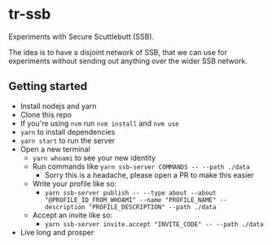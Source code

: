 # tr-ssb

Experiments with Secure Scuttlebutt (SSB).

The idea is to have a disjoint network of SSB, that we can use for experiments without sending out anything over the wider SSB network. 

## Getting started

- Install nodejs and yarn
- Clone this repo
- If you're using `nvm` run `nvm install` and `nvm use`
- `yarn` to install dependencies
- `yarn start` to run the server
- Open a new terminal
  - `yarn whoami` to see your new identity
  - Run commands like `yarn ssb-server COMMANDS -- --path ./data`
    - Sorry this is a headache, please open a PR to make this easier
  - Write your profile like so:
    - `yarn ssb-server publish -- --type about --about "@PROFILE_ID_FROM_WHOAMI" --name "PROFILE_NAME" --description "PROFILE_DESCRIPTION" --path ./data`
  - Accept an invite like so:
    - `yarn ssb-server invite.accept "INVITE_CODE" -- --path ./data`
- Live long and prosper


